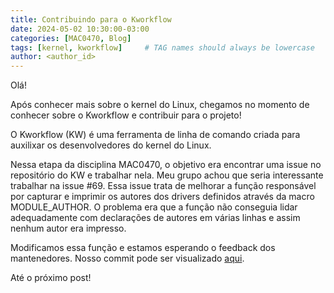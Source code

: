 ```yaml
---
title: Contribuindo para o Kworkflow
date: 2024-05-02 10:30:00-03:00
categories: [MAC0470, Blog]
tags: [kernel, kworkflow]     # TAG names should always be lowercase
author: <author_id>
---
```


Olá! 

Após conhecer mais sobre o kernel do Linux, chegamos no momento de conhecer sobre o Kworkflow e contribuir para o projeto!

O Kworkflow (KW) é uma ferramenta de linha de comando criada para auxilixar os desenvolvedores do kernel do Linux.

Nessa etapa da disciplina MAC0470, o objetivo era encontrar uma issue no repositório do KW e trabalhar nela. Meu grupo achou que seria interessante trabalhar na issue #69. Essa issue trata de melhorar a função responsável por capturar e imprimir os autores dos drivers definidos através da macro MODULE_AUTHOR. O problema era que a função não conseguia lidar adequadamente com declarações de autores em várias linhas e assim nenhum autor era impresso. 

Modificamos essa função e estamos esperando o feedback dos mantenedores. Nosso commit pode ser visualizado [aqui](https://github.com/kworkflow/kworkflow/pull/1100/commits).

Até o próximo post!

